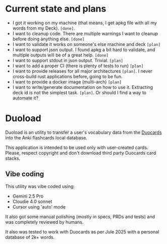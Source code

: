 # Current state and plans


* I got it working on my machine (that means, I get apkg file with all my words from my Deck). `[done]`.
* I want to cleanup code. There are multiple warnings I want to cleanup before doing anything else. `[done]`
* I want to validate it works on someone's else machine and deck `[plan]`
* I want to support json output. I found apkg a bit hard to validate, and multiple outputs will be of a great help. `[done]`
* I want to support stdout in json output. Trivial. `[plan]`
* I want to add a proper CI (there is plenty of tests to run) `[plan]`
* I want to provide releases for all major architectures `[plan]`. I never cross-build rust applications before, going to be fun.
* I want to provide a docker image (multi-arch) `[plan]`
* I want to write/generate documentation on how to use it. Extracting deck id is not the simplest task. `[plan]`. Or should I find a way to automate it?

# Duoload

Duoload is an utility to transfer a user's vocabulary data from the [Duocards](https://duocards.com/)
into the Anki flashcards local database.

This application is intended to be used only with user-created cards. Please, respect copyright and
don't download third party Duocards card stacks.

## Vibe coding

This utility was vibe coded using:

* Gemini 2.5 Pro
* Cloudie 4.0 sonnet
* Cursor using 'auto' mode

It also got some manual polishing (mostly in specs, PRDs and tests) and was completely reviewed by humans.

It also was tested to work with Duocards as per Jule 2025 with a personal database of 2k+ words.

